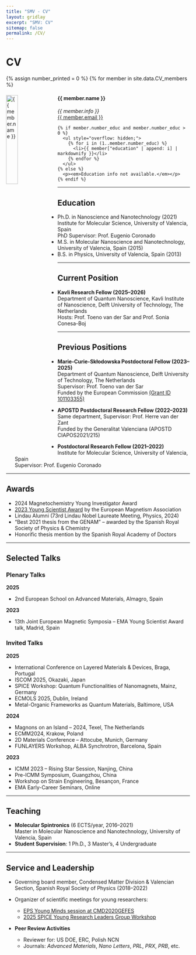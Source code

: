 ```yaml
---
title: "SMV - CV"
layout: gridlay
excerpt: "SMV: CV"
sitemap: false
permalink: /CV/
---
```


# CV
{% assign number_printed = 0 %}
{% for member in site.data.CV_members %}
<div class="row">
  <div class="col-sm-12 clearfix">
    <img src="{{ site.url }}{{ site.baseurl }}/images/CV/{{ member.photo }}" alt="{{ member.name }}" class="img-responsive" width="25%" style="float: left; margin-right: 15px;" />
    <h4>{{ member.name }}</h4>
    <i>{{ member.info }}</i>
    <br>
    <a href="mailto:{{ member.email }}">{{ member.email }}</a>

    {% if member.number_educ and member.number_educ > 0 %}
      <ul style="overflow: hidden;">
        {% for i in (1..member.number_educ) %}
          <li>{{ member["education" | append: i] | markdownify }}</li>
        {% endfor %}
      </ul>
    {% else %}
      <p><em>Education info not available.</em></p>
    {% endif %}
  </div>
</div>


---

## Education

* Ph.D. in Nanoscience and Nanotechnology (2021)  
  Institute for Molecular Science, University of Valencia, Spain  
  PhD Supervisor: Prof. Eugenio Coronado  
* M.S. in Molecular Nanoscience and Nanotechnology, University of Valencia, Spain (2015)  
* B.S. in Physics, University of Valencia, Spain (2013)  

---

## Current Position

* **Kavli Research Fellow (2025–2026)**  
  Department of Quantum Nanoscience, Kavli Institute of Nanoscience, Delft University of Technology, The Netherlands  
  Hosts: Prof. Toeno van der Sar and Prof. Sonia Conesa-Boj  

---

## Previous Positions

* **Marie-Curie-Skłodowska Postdoctoral Fellow (2023–2025)**  
  Department of Quantum Nanoscience, Delft University of Technology, The Netherlands  
  Supervisor: Prof. Toeno van der Sar  
  Funded by the European Commission [(Grant ID 101103355)](https://cordis.europa.eu/project/id/101103355)  

* **APOSTD Postdoctoral Research Fellow (2022–2023)**  
  Same department, Supervisor: Prof. Herre van der Zant  
  Funded by the Generalitat Valenciana (APOSTD CIAPOS2021/215)  

* **Postdoctoral Research Fellow (2021–2022)**  
  Institute for Molecular Science, University of Valencia, Spain  
  Supervisor: Prof. Eugenio Coronado  

---

## Awards

* 2024 Magnetochemistry Young Investigator Award  
* [2023 Young Scientist Award](https://magnetism.eu/news/224/38-news.htm) by the European Magnetism Association  
* Lindau Alumni (73rd Lindau Nobel Laureate Meeting, Physics, 2024)  
* “Best 2021 thesis from the GENAM” – awarded by the Spanish Royal Society of Physics & Chemistry  
* Honorific thesis mention by the Spanish Royal Academy of Doctors  

---

## Selected Talks

### Plenary Talks

**2025**
- 2nd European School on Advanced Materials, Almagro, Spain  

**2023**
- 13th Joint European Magnetic Symposia – EMA Young Scientist Award talk, Madrid, Spain  

### Invited Talks

**2025**
- International Conference on Layered Materials & Devices, Braga, Portugal  
- ISCOM 2025, Okazaki, Japan  
- SPICE Workshop: Quantum Functionalities of Nanomagnets, Mainz, Germany  
- ECMOLS 2025, Dublin, Ireland  
- Metal-Organic Frameworks as Quantum Materials, Baltimore, USA  

**2024**
- Magnons on an Island – 2024, Texel, The Netherlands  
- ECMM2024, Krakow, Poland  
- 2D Materials Conference – Attocube, Munich, Germany  
- FUNLAYERS Workshop, ALBA Synchrotron, Barcelona, Spain  

**2023**
- ICMM 2023 – Rising Star Session, Nanjing, China  
- Pre-ICMM Symposium, Guangzhou, China  
- Workshop on Strain Engineering, Besançon, France  
- EMA Early-Career Seminars, Online  

---

## Teaching

- **Molecular Spintronics** (6 ECTS/year, 2016–2021)  
  Master in Molecular Nanoscience and Nanotechnology, University of Valencia, Spain  
- **Student Supervision**: 1 Ph.D., 3 Master’s, 4 Undergraduate  

---

## Service and Leadership

- Governing board member, Condensed Matter Division & Valencian Section, Spanish Royal Society of Physics (2018–2022)  
- Organizer of scientific meetings for young researchers:  
  - [EPS Young Minds session at CMD2020GEFES](https://members.eps.org/blogpost/751263/357485/EPS-Young-Minds-at-the-conference-CMD2020GEFES)  
  - [2025 SPICE Young Research Leaders Group Workshop](https://www.spice.uni-mainz.de/yrlgw-2025-home/)  

- **Peer Review Activities**  
  - Reviewer for: US DOE, ERC, Polish NCN  
  - Journals: *Advanced Materials*, *Nano Letters*, *PRL*, *PRX*, *PRB*, etc.  
